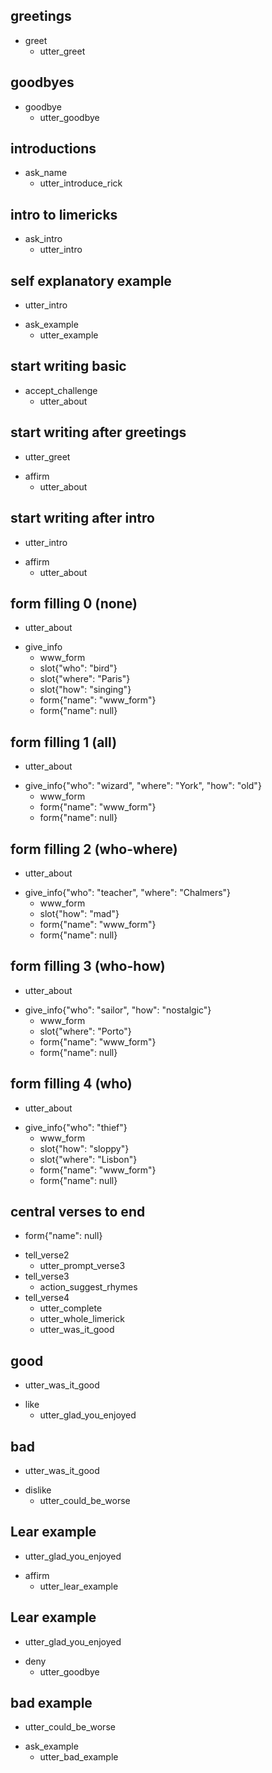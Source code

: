 ## greetings
* greet
  - utter_greet

## goodbyes
* goodbye
  - utter_goodbye

## introductions
* ask_name
  - utter_introduce_rick

## intro to limericks
* ask_intro
  - utter_intro

## self explanatory example
  - utter_intro
* ask_example
  - utter_example

## start writing basic
* accept_challenge
  - utter_about

## start writing after greetings
  - utter_greet
* affirm
  - utter_about

## start writing after intro
  - utter_intro
* affirm
  - utter_about

## form filling 0 (none)
  - utter_about
* give_info
  - www_form
  - slot{"who": "bird"}
  - slot{"where": "Paris"}
  - slot{"how": "singing"}
  - form{"name": "www_form"}
  - form{"name": null}

## form filling 1 (all)
  - utter_about
* give_info{"who": "wizard", "where": "York", "how": "old"}
  - www_form
  - form{"name": "www_form"}
  - form{"name": null}

## form filling 2 (who-where)
  - utter_about
* give_info{"who": "teacher", "where": "Chalmers"}
  - www_form
  - slot{"how": "mad"}
  - form{"name": "www_form"}
  - form{"name": null}

## form filling 3 (who-how)
  - utter_about
* give_info{"who": "sailor", "how": "nostalgic"}
  - www_form
  - slot{"where": "Porto"}
  - form{"name": "www_form"}
  - form{"name": null}

## form filling 4 (who)
  - utter_about
* give_info{"who": "thief"}
  - www_form
  - slot{"how": "sloppy"}
  - slot{"where": "Lisbon"}
  - form{"name": "www_form"}
  - form{"name": null}

<!-- more combinations to come -->

## central verses to end
  - form{"name": null}
* tell_verse2
  - utter_prompt_verse3
* tell_verse3
  - action_suggest_rhymes
* tell_verse4
  - utter_complete
  - utter_whole_limerick
  - utter_was_it_good


## good
  - utter_was_it_good
* like
  - utter_glad_you_enjoyed

## bad
  - utter_was_it_good
* dislike
  - utter_could_be_worse

## Lear example
  - utter_glad_you_enjoyed
* affirm
  - utter_lear_example <!--replace with custom action (random example)-->

## Lear example
  - utter_glad_you_enjoyed
* deny
  - utter_goodbye

## bad example
  - utter_could_be_worse
* ask_example
  - utter_bad_example
